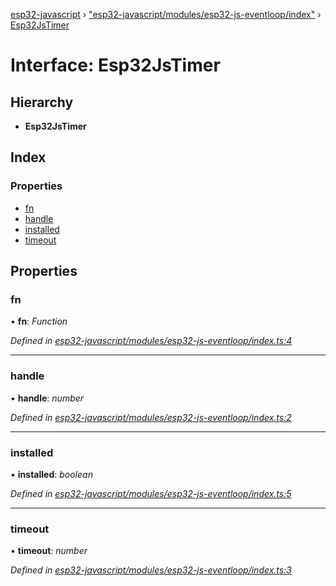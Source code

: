 [esp32-javascript](../README.md) › ["esp32-javascript/modules/esp32-js-eventloop/index"](../modules/_esp32_javascript_modules_esp32_js_eventloop_index_.md) › [Esp32JsTimer](_esp32_javascript_modules_esp32_js_eventloop_index_.esp32jstimer.md)

# Interface: Esp32JsTimer

## Hierarchy

* **Esp32JsTimer**

## Index

### Properties

* [fn](_esp32_javascript_modules_esp32_js_eventloop_index_.esp32jstimer.md#fn)
* [handle](_esp32_javascript_modules_esp32_js_eventloop_index_.esp32jstimer.md#handle)
* [installed](_esp32_javascript_modules_esp32_js_eventloop_index_.esp32jstimer.md#installed)
* [timeout](_esp32_javascript_modules_esp32_js_eventloop_index_.esp32jstimer.md#timeout)

## Properties

###  fn

• **fn**: *Function*

*Defined in [esp32-javascript/modules/esp32-js-eventloop/index.ts:4](https://github.com/marcelkottmann/esp32-javascript/blob/79968c6/components/esp32-javascript/modules/esp32-js-eventloop/index.ts#L4)*

___

###  handle

• **handle**: *number*

*Defined in [esp32-javascript/modules/esp32-js-eventloop/index.ts:2](https://github.com/marcelkottmann/esp32-javascript/blob/79968c6/components/esp32-javascript/modules/esp32-js-eventloop/index.ts#L2)*

___

###  installed

• **installed**: *boolean*

*Defined in [esp32-javascript/modules/esp32-js-eventloop/index.ts:5](https://github.com/marcelkottmann/esp32-javascript/blob/79968c6/components/esp32-javascript/modules/esp32-js-eventloop/index.ts#L5)*

___

###  timeout

• **timeout**: *number*

*Defined in [esp32-javascript/modules/esp32-js-eventloop/index.ts:3](https://github.com/marcelkottmann/esp32-javascript/blob/79968c6/components/esp32-javascript/modules/esp32-js-eventloop/index.ts#L3)*
